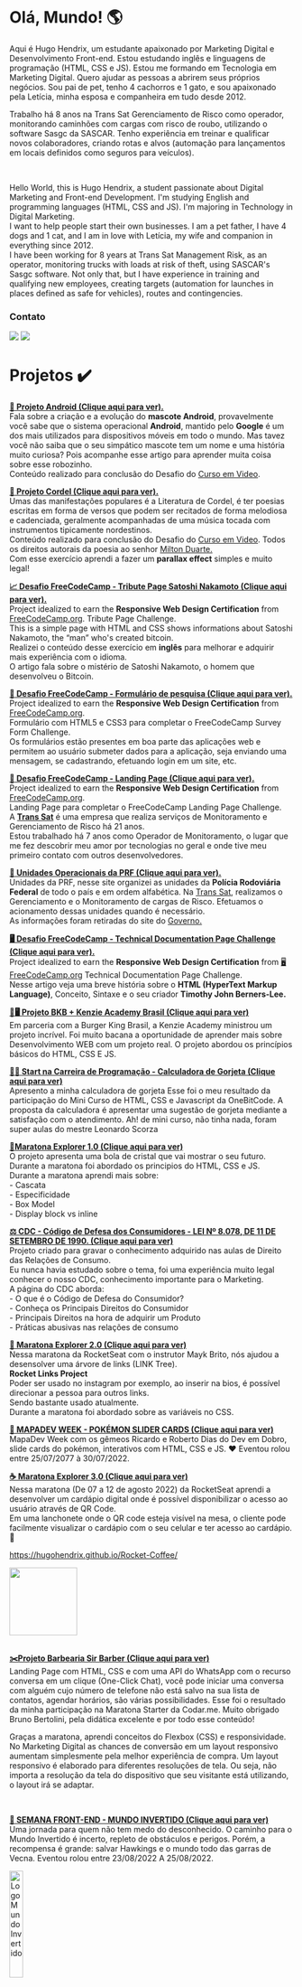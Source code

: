 
<h1> Olá, Mundo! 🌎</h1>

<p>Aqui é Hugo Hendrix, um estudante apaixonado por Marketing Digital e Desenvolvimento Front-end. Estou estudando inglês e linguagens de programação (HTML, CSS e JS). Estou me formando em Tecnologia em Marketing Digital.
Quero ajudar as pessoas a abrirem seus próprios negócios. Sou pai de pet, tenho 4 cachorros e 1 gato, e sou apaixonado pela Letícia, minha esposa e companheira em tudo desde 2012. <br>

Trabalho há 8 anos na Trans Sat Gerenciamento de Risco como operador, monitorando caminhões com cargas com risco de roubo, utilizando o software Sasgc da SASCAR.
Tenho experiência em treinar e qualificar novos colaboradores, criando rotas e alvos (automação para lançamentos em locais definidos como seguros para veículos).</p>

<br>

<p>Hello World, this is Hugo Hendrix, a student passionate about Digital Marketing and Front-end Development. I'm studying English and programming languages (HTML, CSS and JS). I'm majoring in Technology in Digital Marketing. <br>
I want to help people start their own businesses. I am a pet father, I have 4 dogs and 1 cat, and I am in love with Letícia, my wife and companion in everything since 2012.
<br>
I have been working for 8 years at Trans Sat Management Risk, as an operator, monitoring trucks with loads at risk of theft, using SASCAR's Sasgc software.
Not only that, but I have experience in training and qualifying new employees, creating targets (automation for launches in places defined as safe for vehicles), routes and contingencies.</p>

<h3>Contato</h3>
<a href = "mailto:hugohendrixc@gmail.com"><img src="https://img.shields.io/badge/Gmail-D14836?style=for-the-badge&logo=gmail&logoColor=white" target="_blank"></a>
  <a href="https://www.linkedin.com/in/hugohendrix" target="_blank"><img src="https://img.shields.io/badge/-LinkedIn-%230077B5?style=for-the-badge&logo=linkedin&logoColor=white" target="_blank"></a> 


<br>
<div>
<h1>Projetos ✔️</h1>
 
<p><strong> <a href="https://hugohendrix.github.io/projeto-android/" target="_blank">💚 Projeto Android (Clique aqui para ver).</a></strong>
  <br>Fala sobre a criação e a evolução do <strong>mascote Android</strong>, provavelmente você sabe que o sistema operacional <strong>Android</strong>, mantido pelo <strong>Google</strong> é um dos mais utilizados para dispositivos móveis em todo o mundo. Mas tavez você não saiba que o seu simpático mascote tem um nome e uma história muito curiosa? Pois acompanhe esse artigo para aprender muita coisa sobre esse robozinho. 
  <br>Conteúdo realizado para conclusão do Desafio do <a href="https://www.cursoemvideo.com/">Curso em Video</a>.</p> 
 
 <p><strong> <a href="https://hugohendrix.github.io/projeto-cordel/" target="_blank">🎨 Projeto Cordel (Clique aqui para ver).</a></strong> 
  <br>Umas das manifestações populares é a Literatura de Cordel, é ter poesias escritas em forma de versos que podem ser recitados de forma melodiosa e cadenciada, geralmente acompanhadas de uma música tocada com instrumentos tipicamente nordestinos. <br> Conteúdo realizado para conclusão do Desafio do <a href="https://www.cursoemvideo.com/">Curso em Video</a>.  Todos os direitos autorais da poesia ao senhor <a href="https://www.recantodasletras.com.br/poesias/3186743">Milton Duarte.</a><br>Com esse exercício aprendi a fazer um <strong>parallax effect</strong> simples e muito legal!</p> 
 
 <p><strong><a href="https://codepen.io/hugo_hendrix/full/PoOoRdZ">📈 Desafio FreeCodeCamp - Tribute Page Satoshi Nakamoto (Clique aqui para ver).</a></strong>
  <br>Project idealized to earn the <strong>Responsive Web Design Certification</strong> from  <a href="https://www.freecodecamp.org/learn/">FreeCodeCamp.org</a>. Tribute Page Challenge.
<br>This is a simple page with HTML and CSS shows informations about Satoshi Nakamoto, the “man” who's created bitcoin. 
	 <br>Realizei o conteúdo desse exercício em <strong>inglês</strong> para melhorar e adquirir mais experiência com o idioma. <br> O artigo fala sobre o mistério de Satoshi Nakamoto, o homem que desenvolveu o Bitcoin. </p> 


 <p><strong><a href="https://codepen.io/hugo_hendrix/full/JjOdbwE">🧾 Desafio FreeCodeCamp - Formulário de pesquisa (Clique aqui para ver).</a></strong>
  <br>Project idealized to earn the <strong>Responsive Web Design Certification</strong> from  <a href="https://www.freecodecamp.org/learn/">FreeCodeCamp.org</a>.
<br> Formulário com HTML5 e CSS3 para completar o FreeCodeCamp Survey Form Challenge.<br>Os formulários estão presentes em boa parte das aplicações web e permitem ao usuário submeter dados para a aplicação, seja enviando uma mensagem, se cadastrando, efetuando login em um site, etc.</p> 

 <p><strong><a href="https://codepen.io/hugo_hendrix/full/ExbPpGN">🚚 Desafio FreeCodeCamp - Landing Page (Clique aqui para ver).</a></strong>
  <br>Project idealized to earn the <strong>Responsive Web Design Certification</strong> from  <a href="https://www.freecodecamp.org/learn/">FreeCodeCamp.org</a>.
<br> Landing Page para completar o FreeCodeCamp Landing Page Challenge.<br> 
A <a href="https://grtranssat.com.br/" title="Clique aqui para conhecer o nosso site"><strong>Trans Sat</strong></a> é uma empresa que realiza serviços de Monitoramento e Gerenciamento de Risco há 21 anos.<br>
Estou trabalhado há 7 anos como Operador de Monitoramento, o lugar que me fez descobrir meu amor por tecnologias no geral e onde tive meu primeiro contato com outros desenvolvedores.</p>
	  <p><strong><a href="https://hugohendrix.github.io/prf-unidades/">👮 Unidades Operacionais da PRF (Clique aqui para ver).</a></strong>
  <br>Unidades da PRF, nesse site organizei as unidades da <strong>Polícia Rodoviária Federal</strong> de todo o país e em ordem alfabética. Na <a href="https://grtranssat.com.br/" title="Clique aqui para conhecer o nosso site">Trans Sat</a>, realizamos o Gerenciamento e o Monitoramento de cargas de Risco. Efetuamos o acionamento dessas unidades quando é necessário.
<br>As informações foram retiradas do site do <a href="https://www.gov.br/prf/pt-br/canais-de-atendimento/unidades-prf">Governo.</a>

 <p><strong><a href="https://codepen.io/hugo_hendrix/full/VwrjjLv">🖥️ Desafio FreeCodeCamp - Technical Documentation Page Challenge (Clique aqui para ver).</a></strong>	 
  <br>Project idealized to earn the <strong>Responsive Web Design Certification</strong> from  <a href="https://www.freecodecamp.org/learn/">🖥️ FreeCodeCamp.org</a> Technical Documentation Page Challenge.<br>Nesse artigo veja uma breve história sobre o <strong>HTML (HyperText Markup Language)</strong>, Conceito, Sintaxe e o seu criador <strong>Timothy John Berners-Lee.</strong>
		 
  

<p><strong><a href="https://hugohendrix.github.io/kenzie-academy-bkb-projeto/">🍔🖥️ Projeto BKB + Kenzie Academy Brasil (Clique aqui para ver)</a></strong>
	<br>Em parceria com a Burger King Brasil, a Kenzie Academy ministrou um projeto incrível. Foi muito bacana a oportunidade de aprender mais sobre Desenvolvimento WEB com um projeto real. O projeto abordou os princípios básicos do HTML, CSS E JS. </p>

 <p><strong><a href="https://hugohendrix.github.io/start-programacao/"> 🧮👛 Start na Carreira de Programação - Calculadora de Gorjeta (Clique aqui para ver)</a></strong><br> Apresento a minha calculadora de gorjeta 
Esse foi o meu resultado da participação do Mini Curso de HTML, CSS e Javascript da OneBitCode. A proposta da calculadora é apresentar uma sugestão de gorjeta mediante a satisfação com o atendimento.
Ah! de mini curso, não tinha nada, foram super aulas do mestre Leonardo Scorza </p>

<p><strong><a href="https://hugohendrix.github.io/maratona-explorer/">🔮Maratona Explorer 1.0 (Clique aqui para ver)</a></strong>
<br>O projeto apresenta uma bola de cristal que vai mostrar o seu futuro. Durante a maratona foi abordado os principios do HTML, CSS e JS.<br>
Durante a maratona aprendi mais sobre:<br>
- Cascata <br>
- Especificidade <br>
- Box Model <br>
- Display block vs inline</p>

<p><strong><a href="https://hugohendrix.github.io/direito-dos-consumidores/">⚖️ CDC - Código de Defesa dos Consumidores - LEI Nº 8.078, DE 11 DE SETEMBRO DE 1990. (Clique aqui para ver)</a></strong><br>
Projeto criado para gravar o conhecimento adquirido nas aulas de Direito das Relações de Consumo. <br> 
Eu nunca havia estudado sobre o tema, foi uma experiência muito legal conhecer o nosso CDC, conhecimento importante para o Marketing. <br>
A página do CDC aborda: <br>
- O que é o Código de Defesa do Consumidor? <br>
- Conheça os Principais Direitos do Consumidor <br>
- Principais Direitos na hora de adquirir um Produto <br>
- Práticas abusivas nas relações de consumo
</p>

<p><strong><a href="https://hugohendrix.github.io/rocketlinks/">🚀 Maratona Explorer 2.0 (Clique aqui para ver)</a></strong> <br>
Nessa maratona da RocketSeat com o instrutor Mayk Brito, nós ajudou a desensolver uma árvore de links (LINK Tree). <br>
<strong>Rocket Links Project</strong> <br>
Poder ser usado no instagram por exemplo, ao inserir na bios, é possível direcionar a pessoa para outros links.  <br>
Sendo bastante usado atualmente. <br>
Durante a maratona foi abordado sobre as variáveis no CSS.

</p>

<p><strong><a href="https://hugohendrix.github.io/slider-cards-pokemon/">🐛 MAPADEV WEEK - POKÉMON SLIDER CARDS (Clique aqui para ver)</a></strong><br>
MapaDev Week com os gêmeos  Ricardo e Roberto Dias do Dev em Dobro, slide cards do pokémon, interativos com HTML, CSS e JS. ♥
Eventou rolou entre 25/07/2077 à 30/07/2022.</p>

<p><strong><a href="https://hugohendrix.github.io/Rocket-Coffee/">☕ Maratona Explorer 3.0 (Clique aqui para ver)</a></strong> <br>
Nessa maratona (De 07 a 12 de agosto 2022) da RocketSeat aprendi a desenvolver um cardápio digital onde é possível disponibilizar o acesso ao  usuário através de QR Code. <br>
Em uma lanchonete onde o QR code esteja visível na mesa, o cliente pode facilmente visualizar o cardápio com o seu celular e ter acesso ao cardápio.  🤩

https://hugohendrix.github.io/Rocket-Coffee/
<div>
   <img src="https://user-images.githubusercontent.com/75282590/183986987-e80f1051-aa8c-4fb2-bdb2-a1a41ddf8c89.png" width="120px">
</div>
<br>
<p><strong><a href="https://hugohendrix.github.io/maratona-starter-barbearia-sir-barber/">✂️Projeto Barbearia Sir Barber (Clique aqui para ver)</a></strong><br>
Landing Page com HTML, CSS e com uma API do WhatsApp com o recurso conversa em um clique (One-Click Chat), você pode iniciar uma conversa com alguém cujo número de telefone não está salvo na sua lista de contatos, agendar horários, são várias possibilidades. Esse foi o resultado da minha participação na Maratona Starter da Codar.me. Muito obrigado Bruno Bertolini, pela didática excelente e por todo esse conteúdo!

Graças a maratona, aprendi conceitos do Flexbox (CSS) e responsividade.
No Marketing Digital as chances de conversão em um layout responsivo aumentam simplesmente pela melhor experiência de compra. Um layout responsivo é elaborado para diferentes resoluções de tela. Ou seja, não importa a resolução da tela do dispositivo que seu visitante está utilizando, o layout irá se adaptar. </p>

</div>  
<br>
<p><strong><a href="https://hugohendrix.github.io/semana-front-end-mundo-invertido/">🧙 SEMANA FRONT-END - MUNDO INVERTIDO (Clique aqui para ver)</a></strong><br>
Uma jornada para quem não tem medo do desconhecido. O caminho para o Mundo Invertido é incerto, repleto de obstáculos e perigos. Porém, a recompensa é grande: salvar Hawkings e o mundo todo das garras de Vecna.
Eventou rolou entre 23/08/2022 A 25/08/2022.</p>
<img width="22%" alt="Logo Mundo Invertido" src="https://hermes.digitalinnovation.one/files/assets/b7e3ecba-7de8-4459-81e5-6a7c99073e41.svg">
<br>

<p><strong><a href="https://631371c1a57e6.site123.me/">🍅 É DIA DE FEIRA! - RECEITAS SAUDÁVEIS E DICAS (Clique aqui para ver)</a></strong><br>
Apresento meu projeto autoral “É dia de Feira! “, esse trabalho foi desenvolvido para as atividades de produção textual da faculdade. <br>
A proposta inicial da atividade era criar uma arte visual com gatilhos mentais para despertar a necessidade no usuário de evitar o desperdício dos alimentos.<br>
Durante a execução da tarefa fui tendo a consciência do desperdício diário de alimentos e que boa parte do desperdício ocorre nas casas. 
<br >Não somente por aquelas frutas esquecidas ou verduras deixadas na geladeira, mas também pelo fato das pessoas não reutilizarem ou não saberem como reutilizar sobras dos alimentos, como caules, ramos, cascas e até mesmo sementes em alguns casos. <br>
Utilizar cascas e sementes, reaproveitar grãos já cozidos para outros fins e congelar itens como frutas e legumes são medidas que podem contribuir para que os alimentos rendam mais.<br>
Neste sentido, tive a ideia de realmente criar o site do "É dia de feira!", organizar esse conteúdo e apresentar a importância do planejamento na hora das compras, cuidados com os alimentos e receitas saudáveis que reaproveitam cascas, folhas e sementes. </p>

<br>

<p><strong><a href="https://hugohendrix.github.io/projeto-yoga/">🧘 Projeto Yoga (Clique aqui para ver)<a/></strong><br>
Nesse projeto, o tema é sobre yoga. Utilizei as linguagens HTML e CSS, para criar uma landing page para um curso de yoga. <br>
O objetivo é praticar o desenvolvimento front-end, a criação de uma identidade visual e utilizar a técnica de post carrossel do Instagram. <br>
HTML (HyperText Markup Language) é a linguagem de marcação padrão para a criação de páginas da web.
CSS (Cascading Style Sheets) Linguagem de Estilização. É o que você usa para dar estilo à sua página Web. <br>

Identidade visual é a combinação de elementos visuais que refletem um nome, ideia, produto, empresa ou serviço.

</p>
	
<br>
	<p><strong><a href="https://hugohendrix.github.io/frontendweek/">⚖️ Front-Week - Pearson Hardman Landing page (Clique aqui para ver)<a/></strong><br>
No evento, criamos uma Landing page para a Pearson Hardman, famoso escritório de advocacia de Nova York (Suits  - série da Netflix). <br>Projeto responsivo, com carrossel feito com JS.</p>
		
<br>
	<p><strong><a href="https://hugohendrix.github.io/criando-temas-com-css/"> 🎨 Trocando Tema com CSS sem usar JavaScript (Clique aqui para ver)</a></strong><br>A pseudoclasse CSS funcional representa:has().
Um elemento se algum dos seletores relativos que são passados como um argumento corresponder a pelo menos um elemento quando ancorado nesse elemento. Essa pseudoclasse apresenta uma maneira de selecionar um elemento pai ou um elemento irmão anterior em relação a um elemento de referência, usando uma lista de seletores relativa de perdão como um argumento.

Observe que, se a :has() própria pseudoclasse não for suportada em um navegador, todo o bloco seletor falhará (a menos que :has()ela própria esteja em uma lista de seletores indulgente, como em :is()e :where().

Verifique como anda o uso de novas funcionalidades no site <a href="https://caniuse.com/">caniuse.com</a> </p>
		
		
<br>
	<p><strong><a href="https://hugohendrix.github.io/god-of-war-ragnarok/"> 🪓 God of War Ragnarök Home Page de lançamento (Clique aqui para ver)</a></strong><br>O projeto simula a home page do lançamento do jogo God of War Ragnarök. Durantes o evento tive contato pela primeira vez com o SASS e entendi a importância e a utilidade de compilar o CSS para ter um melhor desempenho. 

Para o marketing digital, um site com design bonito e com carregamento rápido, com certeza, influência na decisão favorável a conversão. As animações deixam a home page mais fluida e agradável de visitar,  isso impacta diretamente na experiência do usuário.   

Esse projeto foi desenvolvido com as seguintes tecnologias:

HTML (HyperText Markup Language).
CSS (Cascading Style Sheets).
SASS ( Syntactically Awesome Stylesheet).
JS (JavaScript).</p>


<hr>
<hr>

      
  
       
</div>
</div>

![forthebadge](https://forthebadge.com/images/badges/powered-by-coffee.svg)


##
